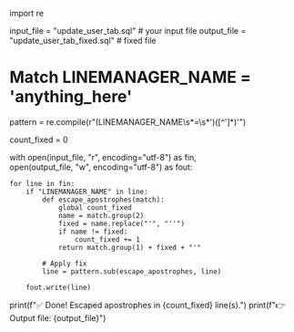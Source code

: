 import re

input_file = "update_user_tab.sql"          # your input file
output_file = "update_user_tab_fixed.sql"   # fixed file

# Match LINEMANAGER_NAME = 'anything_here'
pattern = re.compile(r"(LINEMANAGER_NAME\s*=\s*')([^']*)'")

count_fixed = 0

with open(input_file, "r", encoding="utf-8") as fin, \
     open(output_file, "w", encoding="utf-8") as fout:
    
    for line in fin:
        if "LINEMANAGER_NAME" in line:
            def escape_apostrophes(match):
                global count_fixed
                name = match.group(2)
                fixed = name.replace("'", "''")
                if name != fixed:
                    count_fixed += 1
                return match.group(1) + fixed + "'"
            
            # Apply fix
            line = pattern.sub(escape_apostrophes, line)
        
        fout.write(line)

print(f"✅ Done! Escaped apostrophes in {count_fixed} line(s).")
print(f"👉 Output file: {output_file}")
